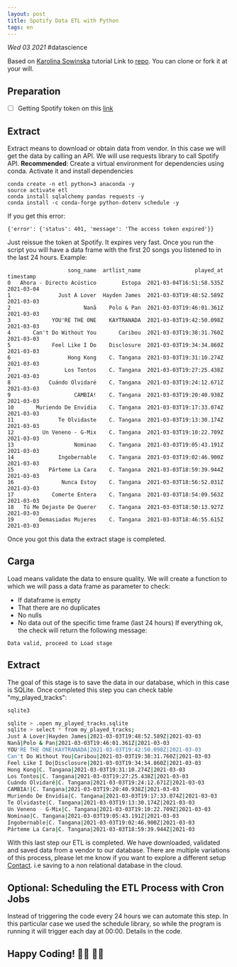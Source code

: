 ```yaml
---
layout: post
title: Spotify Data ETL with Python
tags: en
---
```


_Wed 03 2021_
\#datascience

Based on [Karolina Sowinska](https://github.com/karolina-sowinska) tutorial
Link to [repo](https://github.com/SprintWithCarlos/etl-python-spotify). You can clone or fork it at your will.

## Preparation
* [ ] Getting Spotify token on this [link](https://developer.spotify.com/console/get-recently-played/)  
## Extract
Extract means to download or obtain data from vendor. In this case we will get the data by calling an API.
We will use requests library to call Spotify API. **Recommended**: Create a virtual environment for dependencies using conda. Activate it and install dependencies
```
conda create -n etl python=3 anaconda -y
source activate etl
conda install sqlalchemy pandas requests -y
conda install -c conda-forge python-dotenv schedule -y
```
If you get this error:
```
{'error': {'status': 401, 'message': 'The access token expired'}}
````
Just reissue the token at Spotify. It expires very fast.
Once you run the script you will have a data frame with the first 20 songs you listened to in the last 24 hours.
Example:
```
                   song_name  artlist_name                 played_at   timestamp
0   Ahora - Directo Acústico        Estopa  2021-03-04T16:51:58.535Z  2021-03-04
1               Just A Lover  Hayden James  2021-03-03T19:48:52.589Z  2021-03-03
2                       Nanã    Polo & Pan  2021-03-03T19:46:01.361Z  2021-03-03
3             YOU'RE THE ONE    KAYTRANADA  2021-03-03T19:42:50.098Z  2021-03-03
4       Can't Do Without You       Caribou  2021-03-03T19:38:31.760Z  2021-03-03
5             Feel Like I Do    Disclosure  2021-03-03T19:34:34.860Z  2021-03-03
6                  Hong Kong    C. Tangana  2021-03-03T19:31:10.274Z  2021-03-03
7                 Los Tontos    C. Tangana  2021-03-03T19:27:25.438Z  2021-03-03
8            Cuándo Olvidaré    C. Tangana  2021-03-03T19:24:12.671Z  2021-03-03
9                    CAMBIA!    C. Tangana  2021-03-03T19:20:40.938Z  2021-03-03
10       Muriendo De Envidia    C. Tangana  2021-03-03T19:17:33.074Z  2021-03-03
11              Te Olvidaste    C. Tangana  2021-03-03T19:13:30.174Z  2021-03-03
12         Un Veneno - G-Mix    C. Tangana  2021-03-03T19:10:22.709Z  2021-03-03
13                   Nominao    C. Tangana  2021-03-03T19:05:43.191Z  2021-03-03
14              Ingobernable    C. Tangana  2021-03-03T19:02:46.900Z  2021-03-03
15           Párteme La Cara    C. Tangana  2021-03-03T18:59:39.944Z  2021-03-03
16               Nunca Estoy    C. Tangana  2021-03-03T18:56:52.031Z  2021-03-03
17            Comerte Entera    C. Tangana  2021-03-03T18:54:09.563Z  2021-03-03
18   Tú Me Dejaste De Querer    C. Tangana  2021-03-03T18:50:13.927Z  2021-03-03
19        Demasiadas Mujeres    C. Tangana  2021-03-03T18:46:55.615Z  2021-03-03
```
Once you got this data the extract stage is completed.


## Carga
Load means validate the data to ensure quality.
We will create a function to which we will pass a data frame as parameter to check:
* If dataframe is empty
* That there are no duplicates
* No nulls
* No data out of the specific time frame (last 24 hours)
If everything ok, the check will return the following message:
```
Data valid, proceed to Load stage
```
## Extract
The goal of this stage is to save the data in our database, which in this case is SQLite.
Once completed this step you can check table "my_played_tracks":
```bash  
sqlite3
```
```bash  
sqlite > .open my_played_tracks.sqlite
sqlite > select * from my_played_tracks;
Just A Lover|Hayden James|2021-03-03T19:48:52.589Z|2021-03-03
Nanã|Polo & Pan|2021-03-03T19:46:01.361Z|2021-03-03
YOU'RE THE ONE|KAYTRANADA|2021-03-03T19:42:50.098Z|2021-03-03
Can't Do Without You|Caribou|2021-03-03T19:38:31.760Z|2021-03-03
Feel Like I Do|Disclosure|2021-03-03T19:34:34.860Z|2021-03-03
Hong Kong|C. Tangana|2021-03-03T19:31:10.274Z|2021-03-03
Los Tontos|C. Tangana|2021-03-03T19:27:25.438Z|2021-03-03
Cuándo Olvidaré|C. Tangana|2021-03-03T19:24:12.671Z|2021-03-03
CAMBIA!|C. Tangana|2021-03-03T19:20:40.938Z|2021-03-03
Muriendo De Envidia|C. Tangana|2021-03-03T19:17:33.074Z|2021-03-03
Te Olvidaste|C. Tangana|2021-03-03T19:13:30.174Z|2021-03-03
Un Veneno - G-Mix|C. Tangana|2021-03-03T19:10:22.709Z|2021-03-03
Nominao|C. Tangana|2021-03-03T19:05:43.191Z|2021-03-03
Ingobernable|C. Tangana|2021-03-03T19:02:46.900Z|2021-03-03
Párteme La Cara|C. Tangana|2021-03-03T18:59:39.944Z|2021-03
```

With this last step our ETL is completed. We have downloaded, validated and saved data from a vendor to our database. There are multiple variations of this process, please let me know if you want to explore a different setup [Contact]({{site.url}}/contact). i.e saving to a non relational database in the cloud.

## Optional: Scheduling the ETL Process with Cron Jobs
Instead of triggering the code every 24 hours we can automate this step.
In this particular case we used the schedule library, so while the program is running it will trigger each day at 00:00. Details in the code.

## Happy Coding!  👩‍💻 👨‍💻
